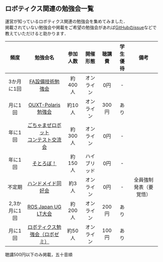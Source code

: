 ## ロボティクス関連の勉強会一覧

運営が知っているロボティクス関連の勉強会を集めてみました．  
掲載されていない勉強会や掲載をご希望の勉強会があれば[GitHubのissue](https://github.com/robosemi/robosemi.github.io/issues)などで教えていただけると助かります．

| 頻度 | 勉強会名 | 参加人数 | 開催形態 | 聴講費 | 学生優待 | 備考 |
| :---: | :---: | :---: | :---: | :---: |:---: |:---: |
| 3か月に1回 | [FA設備技術勉強会](https://fa-study.connpass.com/) | 約400人 | オンライン | 0円 | - |  |
| 月に1回 | [OUXT-Polaris勉強会](https://ouxt-polaris.connpass.com) | 約10人 | オンライン | 300円 | あり |  | 
| 年に1回 | [ごちゃまぜロボット<br>コンテスト交流会](https://scramble-robocon-meetup.connpass.com/) | 約300人 | オンライン | 0円 | - |  |
| 年に1回 | [そとろぼ！](https://frj.connpass.com) | 約150人 | ハイブリッド | 0円 | - |  |
| 不定期 | [ハンドメイド同好会](https://cross-progress-handmade.connpass.com/) | 約3人 | オンライン | 0円 | - | 全員強制発表（要覚悟） |
| 2,3か月に1回 | [ROS Japan UG LT大会](https://rosjp.connpass.com) | 約200人 | オンライン | 200円 | あり |  |
| 月に1回 | [ロボティクス勉強会（ロボゼミ）](https://robosemi.connpass.com) | 約50人 | オンライン | 100円 | あり |  |

聴講500円以下のみ掲載，五十音順